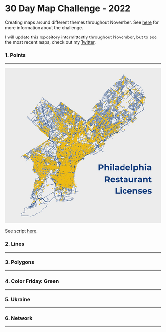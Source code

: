 # 30 Day Map Challenge - 2022
Creating maps around different themes throughout November. See [here](https://30daymapchallenge.com/) for more information about the challenge.

I will update this repository intermittently throughout November, but to see the most recent maps, check out my [Twitter](https://twitter.com/_helenschmidt_).

### 1. Points 
***
![](https://github.com/hschmidt12/30DayMapChallenge-2022/blob/main/maps/day1_points.jpeg?raw=true)

See script [here](https://github.com/hschmidt12/30DayMapChallenge-2022/blob/main/scripts/day1_points.R). 

### 2. Lines
***


### 3. Polygons
***


### 4. Color Friday: Green
***


### 5. Ukraine
***


### 6. Network
***


